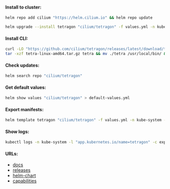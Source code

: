 #### Install to cluster:
```bash
helm repo add cilium "https://helm.cilium.io" && helm repo update
```
```bash
helm upgrade --install tetragon "cilium/tetragon" -f values.yml -n kube-system --version "1.0.2"
```

#### Install CLI:
```bash
curl -LO "https://github.com/cilium/tetragon/releases/latest/download/tetra-linux-amd64.tar.gz" && \
tar -xzf tetra-linux-amd64.tar.gz tetra && mv ./tetra /usr/local/bin/ && rm -f tetra-linux-amd64.tar.gz
```

#### Check updates:
```bash
helm search repo "cilium/tetragon"
```

#### Get default values:
```bash
helm show values "cilium/tetragon" > default-values.yml
```

#### Export manifests:
```bash
helm template tetragon "cilium/tetragon" -f values.yml -n kube-system --version "1.0.2" > manifests.yml
```

#### Show logs:
```bash
kubectl logs -n kube-system -l "app.kubernetes.io/name=tetragon" -c export-stdout -f | tetra getevents -o compact
```

#### URLs:
- [docs](https://tetragon.cilium.io/docs/)
- [releases](https://github.com/cilium/tetragon/releases)
- [helm-chart](https://tetragon.cilium.io/docs/reference/helm-chart/)
- [capabilities](https://tetragon.cilium.io/docs/reference/grpc-api/)

